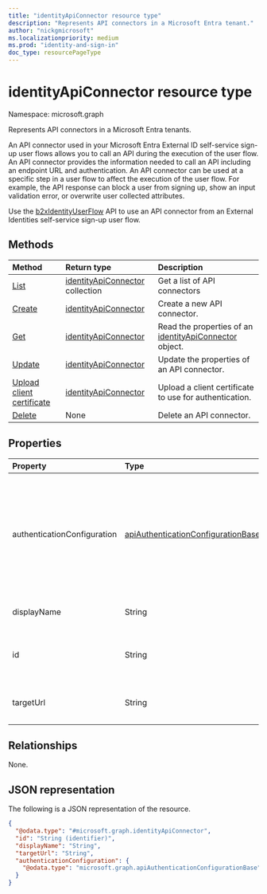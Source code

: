 ```yaml
---
title: "identityApiConnector resource type"
description: "Represents API connectors in a Microsoft Entra tenant."
author: "nickgmicrosoft"
ms.localizationpriority: medium
ms.prod: "identity-and-sign-in"
doc_type: resourcePageType
---
```


# identityApiConnector resource type

Namespace: microsoft.graph

Represents API connectors in a Microsoft Entra tenants.

An API connector used in your Microsoft Entra External ID self-service sign-up user flows allows you to call an API during the execution of the user flow. An API connector provides the information needed to call an API including an endpoint URL and authentication. An API connector can be used at a specific step in a user flow to affect the execution of the user flow. For example, the API response can block a user from signing up, show an input validation error, or overwrite user collected attributes.

Use the [b2xIdentityUserFlow](b2xidentityuserflow.md) API to use an API connector from an External Identities self-service sign-up user flow.

## Methods

|Method|Return type|Description|
|:---|:---|:---|
|[List](../api/identityapiconnector-list.md)|[identityApiConnector](../resources/identityapiconnector.md) collection| Get a list of API connectors|
|[Create](../api/identityapiconnector-create.md)|[identityApiConnector](identityapiconnector.md)|Create a new API connector. |
|[Get](../api/identityapiconnector-get.md)|[identityApiConnector](identityapiconnector.md)|Read the properties of an [identityApiConnector](../resources/identityapiconnector.md) object.|
|[Update](../api/identityapiconnector-update.md)|[identityApiConnector](identityapiconnector.md)|Update the properties of an API connector.|
|[Upload client certificate](../api/identityapiconnector-uploadclientcertificate.md)|[identityApiConnector](identityapiconnector.md)|Upload a client certificate to use for authentication.|
|[Delete](../api/identityapiconnector-delete.md)|None|Delete an API connector.|

## Properties

|Property|Type|Description|
|:---|:---|:---|
|authenticationConfiguration|[apiAuthenticationConfigurationBase](../resources/apiauthenticationconfigurationbase.md)|The object which describes the authentication configuration details for calling the API. Basic and PKCS 12 client certificate are supported.|
|displayName|String| The name of the API connector. |
|id|String|The randomly generated identifier of the API connector. |
|targetUrl|String| The URL of the API endpoint to call. |

## Relationships

None.

## JSON representation

The following is a JSON representation of the resource.
<!-- {
  "blockType": "resource",
  "keyProperty": "id",
  "@odata.type": "microsoft.graph.identityApiConnector",
  "openType": false
}
-->

``` json
{
  "@odata.type": "#microsoft.graph.identityApiConnector",
  "id": "String (identifier)",
  "displayName": "String",
  "targetUrl": "String",
  "authenticationConfiguration": {
    "@odata.type": "microsoft.graph.apiAuthenticationConfigurationBase"
  }
}
```
